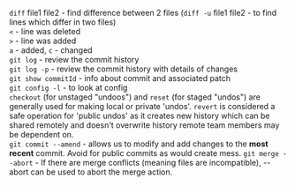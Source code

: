 `diff` file1 file2 - find difference between 2 files (`diff -u` file1 file2 - to find lines which differ in two files)  
`<` - line was deleted  
`>` - line was added  
`a` - added, `c` - changed  
`git log` - review the commit history  
`git log -p` - review the commit history with details of changes  
`git show commitId` - info about commit and associated patch  
`git config -l` - to look at config  
`checkout` (for unstaged "undoos") and `reset` (for staged "undos") are generally used for making local or private 'undos'. `revert` is considered a safe operation for 'public undos' as it creates new history which can be shared remotely and doesn't overwrite history remote team members may be dependent on.  
`git commit --amend` - allows us to modify and add changes to the **most recent** commit. Avoid for public commits as would create mess.
`git merge --abort` - If there are merge conflicts (meaning files are incompatible), --abort can be used to abort the merge action.
